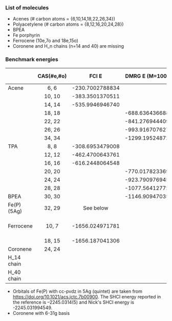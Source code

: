 ### List of molecules
- Acenes (# carbon atoms = {6,10,14,18,22,26,34})
- Polyacetylene (# carbon atoms = {8,12,16,20,24,28})
- BPEA
- Fe porphyrin
- Ferrocene (10e,7o and 18e,15o)
- Coronene and H_n chains (n=14 and 40) are missing

### Benchmark energies

|              | CAS(#e,#o) |     FCI E     |DMRG E (M=1000)| Additional info. |
|--------------|:----------:|:-------------:|:-------------:|:----------------:|
| Acene        | 6, 6       |-230.7002788834|               |                  |
|              | 10, 10     |-383.3501370511|               |                  |
|              | 14, 14     |-535.9946946740|               |                  |
|              | 18, 18     |               |-688.6364366889|                  |
|              | 22, 22     |               |-841.2769444093|                  |
|              | 26, 26     |               |-993.9167076274|                  |
|              | 34, 34     |               |-1299.195248725|                  |
| TPA          | 8, 8       |-308.6953479008|               |                  |
|              | 12, 12     |-462.4700643761|               |                  |
|              | 16, 16     |-616.2448064548|               |                  |
|              | 20, 20     |               |-770.0178233698|                  |
|              | 24, 24     |               |-923.7909769456|                  |
|              | 28, 28     |               |-1077.564127726|                  |
| BPEA         | 30, 30     |               |-1146.909470353|                  |
| Fe(P)  (5Ag) | 32, 29     |      See below|               |                  |
| Ferrocene    | 10, 7      |-1656.024971781|               |Discarded (conv. issue)|
|              | 18, 15     |-1656.187041306|               |                  |
| Coronene     | 24, 24     |               |               |                  |
| H_14 chain   |            |               |               |                  |
| H_40 chain   |            |               |               |                  |

- Orbitals of Fe(P) with cc-pvdz in 5Ag (quintet) are taken from https://doi.org/10.1021/acs.jctc.7b00900.
The SHCI energy reported in the reference is –2245.0314(5) and Nick's SHCI energy is -2245.031994549.
- Coronene with 6-31g basis
